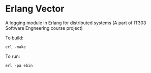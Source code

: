 # Erlang Vector

A logging module in Erlang for distributed systems (A part of IT303 Software Engneering course project)

To build:

```
erl -make
```

To run:

```
erl -pa ebin
```
